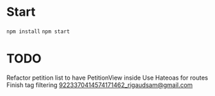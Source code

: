
# Start

`npm install`
`npm start`

# TODO

Refactor petition list to have PetitionView inside
Use Hateoas for routes
Finish tag filtering
9223370414574171462_rigaudsam@gmail.com
